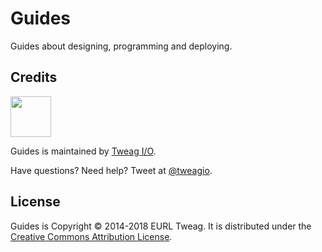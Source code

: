 Guides
======

Guides about designing, programming and deploying.

Credits
-------

[<img src="https://www.tweag.io/img/tweag-med.png" height="65">](http://tweag.io)

Guides is maintained by [Tweag I/O](http://tweag.io/).

Have questions? Need help? Tweet at [@tweagio](http://twitter.com/tweagio).

License
-------

Guides is Copyright © 2014-2018 EURL Tweag. It is distributed under the
[Creative Commons Attribution
License](http://creativecommons.org/licenses/by/3.0/).
